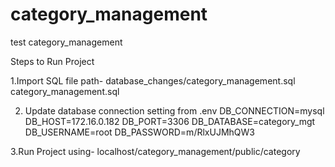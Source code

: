 # category_management
test category_management

Steps to Run Project

1.Import SQL file path- database_changes/category_management.sql
    category_management.sql

2. Update database connection setting from .env
        DB_CONNECTION=mysql
        DB_HOST=172.16.0.182
        DB_PORT=3306
        DB_DATABASE=category_mgt
        DB_USERNAME=root
        DB_PASSWORD=m/RlxUJMhQW3

3.Run Project using-
    localhost/category_management/public/category
